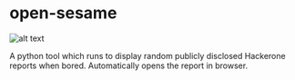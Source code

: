 # open-sesame


  ![alt text](https://github.com/humblelad/open-sesame/blob/master/osesame.png) 


A python tool which runs to display random publicly disclosed Hackerone reports when bored. Automatically opens the report in browser.

